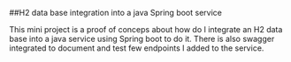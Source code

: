 ##H2 data base integration into a java Spring boot service

This mini project is a proof of conceps about how do I integrate an H2 data base into 
a java service using Spring boot to do it. There is also swagger integrated to 
document and test few endpoints I added to the service. 


